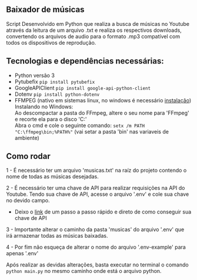 ## Baixador de músicas

Script Desenvolvido em Python que realiza a busca de músicas no Youtube através da leitura de um arquivo .txt e realiza os respectivos downloads, convertendo os arquivos de audio para o formato .mp3 compatível com todos os dispositivos de reprodução.

## Tecnologias e dependências necessárias:

- Python versão 3
- Pytubefix ```pip install pytubefix```
- GoogleAPIClient ```pip install google-api-python-client```
- Dotenv ```pip install python-dotenv```
- FFMPEG (nativo em sistemas linux, no windows é necessário [instalação](https://www.gyan.dev/ffmpeg/builds/))
  <br/>
  Instalando no Windows:
  <br/>
    Ao descompactar a pasta do FFmpeg, altere o seu nome para 'FFmpeg' e recorte ela para o disco 'C:'
  <br/>
    Abra o cmd e cole o seguinte comando: ```setx /m PATH "C:\ffmpeg\bin;%PATH%"``` (vai setar a pasta 'bin' nas variaveis de ambiente)
  
## Como rodar

1 - É necessário ter um arquivo 'musicas.txt' na raíz do projeto contendo o nome de todas as músicas desejadas.

2 - É necessário ter uma chave de API para realizar requisições na API do Youtube. Tendo sua chave de API, acesse o arquivo '.env' e cole sua chave no devido campo.

- Deixo o [link](https://suporte.presence.com.br/portal/pt/kb/articles/criando-uma-chave-para-a-api-de-dados-do-youtube) de um passo a passo rápido e direto de como conseguir sua chave de API

3 - Importante alterar o caminho da pasta 'musicas' do arquivo '.env' que irá armazenar todas as músicas baixadas.

4 - Por fim não esqueça de alterar o nome do arquivo '.env-example' para apenas '.env'

Após realizar as devidas alterações, basta executar no terminal o comando ```python main.py``` no mesmo caminho onde está o arquivo python.


